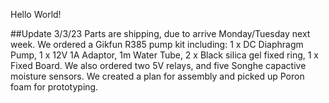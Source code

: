 Hello World!

##Update 3/3/23
Parts are shipping, due to arrive Monday/Tuesday next week. We ordered a Gikfun R385 pump kit including:
1 x DC Diaphragm Pump, 1 x 12V 1A Adaptor, 1m Water Tube, 2 x Black silica gel fixed ring, 1 x Fixed Board. We also ordered two 5V relays, and five Songhe capactive moisture sensors. We created a plan for assembly and picked up Poron foam for prototyping.
